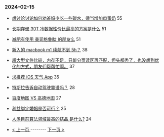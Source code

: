 ### 2024-02-15 
- [想讨论讨论如何劝爸妈少吃一些碳水，适当增加肉蛋奶](https://www.v2ex.com/t/1015676) 55
- [长期存储 30T 冷数据性价比最高的方案是什么](https://www.v2ex.com/t/1015673) 51
- [减肥有使用 美司格鲁肽 的朋友么](https://www.v2ex.com/t/1015678) 51
- [新入的 macbook m1 续航不到 5h？](https://www.v2ex.com/t/1015666) 38
- [超大型文件比较，内存不足，只能分页读区再匹配，但头都秃了，也没想到优化的方式，朋友们帮帮忙啊。](https://www.v2ex.com/t/1015733) 37
- [求推荐 iOS 天气 App](https://www.v2ex.com/t/1015639) 35
- [特斯拉告诉自动驾驶靠谱吗？](https://www.v2ex.com/t/1015687) 28
- [百度地图 VS 高德地图](https://www.v2ex.com/t/1015695) 27
- [利益绑定婚姻是否可行？](https://www.v2ex.com/t/1015705) 25
- [人类目前算法领域最高的结晶,是什么?](https://www.v2ex.com/t/1015671) 24 

- [ < 上一页 ](https://github.com/able8/v2ex-hot-record/blob/master/2024-02-14.md) -------- [ 下一页 > ](https://github.com/able8/v2ex-hot-record/blob/master/2024-02-16.md)